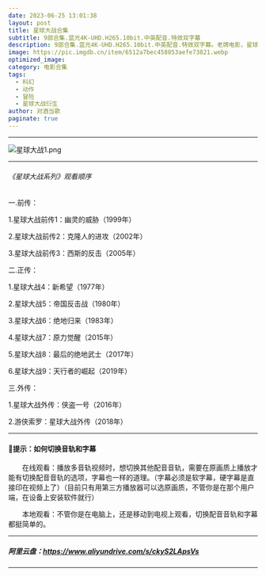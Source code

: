 ```yaml
---
date: 2023-06-25 13:01:38
layout: post
title: 星球大战合集
subtitle: 9部合集.蓝光4K-UHD.H265.10bit.中英配音.特效双字幕
description: 9部合集.蓝光4K-UHD.H265.10bit.中英配音.特效双字幕。老牌电影，星球大战已经是一个大家庭了，已经衍生出了很多电视剧和电影...
image: https://pic.imgdb.cn/item/6512a7bec458853aefe73821.webp
optimized_image: 
category: 电影合集
tags:
  - 科幻
  - 动作
  - 冒险
  - 星球大战衍生
author: 对酒当歌
paginate: true
---
```

---
![星球大战1.png](https://pic.imgdb.cn/item/6512a7b0c458853aefe73448.webp)

---

###### 《星球大战系列》观看顺序

一.前传：  

1.星球大战前传1：幽灵的威胁（1999年）  

2.星球大战前传2：克隆人的进攻（2002年）  

3.星球大战前传3：西斯的反击（2005年）  

二.正传：  

1.星球大战4：新希望（1977年）  

2.星球大战5：帝国反击战（1980年）  

3.星球大战6：绝地归来（1983年）  

4.星球大战7：原力觉醒（2015年）  

5.星球大战8：最后的绝地武士（2017年）  

6.星球大战9：天行者的崛起（2019年）  

三.外传：  

1.星球大战外传：侠盗一号（2016年）  

2.游侠索罗：星球大战外传（2018年）  

---

#### 🔔提示：如何切换音轨和字幕

　　在线观看：播放多音轨视频时，想切换其他配音音轨，需要在原画质上播放才能有切换配音音轨的选项，字幕也一样的道理。（字幕必须是软字幕，硬字幕是直接印在视频上了）（目前只有用第三方播放器可以选原画质，不管你是在那个用户端，在设备上安装软件就行）

　　本地观看：不管你是在电脑上，还是移动到电视上观看，切换配音音轨和字幕都挺简单的。

---

##### 阿里云盘：<https://www.aliyundrive.com/s/ckyS2LApsVs>

---
